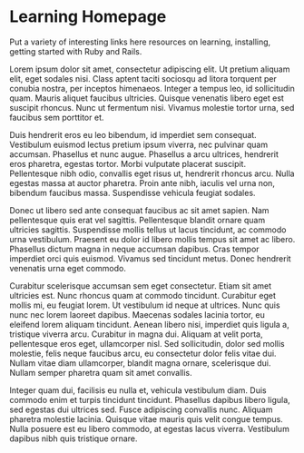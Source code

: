 # Learning Homepage

Put a variety of interesting links here resources on learning, installing, getting started with Ruby and Rails.

Lorem ipsum dolor sit amet, consectetur adipiscing elit. Ut pretium aliquam elit, eget sodales nisi. Class aptent taciti sociosqu ad litora torquent per conubia nostra, per inceptos himenaeos. Integer a tempus leo, id sollicitudin quam. Mauris aliquet faucibus ultricies. Quisque venenatis libero eget est suscipit rhoncus. Nunc ut fermentum nisi. Vivamus molestie tortor urna, sed faucibus sem porttitor et.

Duis hendrerit eros eu leo bibendum, id imperdiet sem consequat. Vestibulum euismod lectus pretium ipsum viverra, nec pulvinar quam accumsan. Phasellus et nunc augue. Phasellus a arcu ultrices, hendrerit eros pharetra, egestas tortor. Morbi vulputate placerat suscipit. Pellentesque nibh odio, convallis eget risus ut, hendrerit rhoncus arcu. Nulla egestas massa at auctor pharetra. Proin ante nibh, iaculis vel urna non, bibendum faucibus massa. Suspendisse vehicula feugiat sodales.

Donec ut libero sed ante consequat faucibus ac sit amet sapien. Nam pellentesque quis erat vel sagittis. Pellentesque blandit ornare quam ultricies sagittis. Suspendisse mollis tellus ut lacus tincidunt, ac commodo urna vestibulum. Praesent eu dolor id libero mollis tempus sit amet ac libero. Phasellus dictum magna in neque accumsan dapibus. Cras tempor imperdiet orci quis euismod. Vivamus sed tincidunt metus. Donec hendrerit venenatis urna eget commodo.

Curabitur scelerisque accumsan sem eget consectetur. Etiam sit amet ultricies est. Nunc rhoncus quam at commodo tincidunt. Curabitur eget mollis mi, eu feugiat lorem. Ut vestibulum id neque at ultrices. Nunc quis nunc nec lorem laoreet dapibus. Maecenas sodales lacinia tortor, eu eleifend lorem aliquam tincidunt. Aenean libero nisi, imperdiet quis ligula a, tristique viverra arcu. Curabitur in magna dui. Aliquam at velit porta, pellentesque eros eget, ullamcorper nisl. Sed sollicitudin, dolor sed mollis molestie, felis neque faucibus arcu, eu consectetur dolor felis vitae dui. Nullam vitae diam ullamcorper, blandit magna ornare, scelerisque dui. Nullam semper pharetra quam sit amet convallis.

Integer quam dui, facilisis eu nulla et, vehicula vestibulum diam. Duis commodo enim et turpis tincidunt tincidunt. Phasellus dapibus libero ligula, sed egestas dui ultrices sed. Fusce adipiscing convallis nunc. Aliquam pharetra molestie lacinia. Quisque vitae mauris quis velit congue tempus. Nulla posuere est eu libero commodo, at egestas lacus viverra. Vestibulum dapibus nibh quis tristique ornare.
